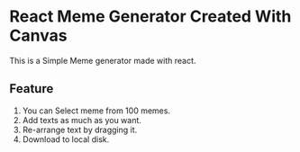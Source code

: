 # React Meme Generator Created With Canvas

This is a Simple Meme generator made with react.

## Feature

1.  You can Select meme from 100 memes.
2.  Add texts as much as you want.
3.  Re-arrange text by dragging it.
4.  Download to local disk.
